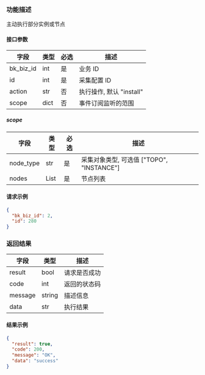 ### 功能描述

主动执行部分实例或节点


#### 接口参数

| 字段        | 类型   | 必选  | 描述                 |
| --------- | ---- | --- | ------------------ |
| bk_biz_id | int  | 是   | 业务 ID              |
| id        | int  | 是   | 采集配置 ID            |
| action    | str  | 否   | 执行操作, 默认 "install" |
| scope     | dict | 否   | 事件订阅监听的范围          |

##### scope

| 字段        | 类型   | 必选  | 描述                                 |
| --------- | ---- | --- | ---------------------------------- |
| node_type | str  | 是   | 采集对象类型, 可选值 \["TOPO", "INSTANCE"\] |
| nodes     | List | 是   | 节点列表                               |

#### 请求示例

```json
{
  "bk_biz_id": 2,
  "id": 280
}
```

### 返回结果

| 字段      | 类型     | 描述     |
| ------- | ------ | ------ |
| result  | bool   | 请求是否成功 |
| code    | int    | 返回的状态码 |
| message | string | 描述信息   |
| data    | str    | 执行结果   |

#### 结果示例

```json
{
  "result": true,
  "code": 200,
  "message": "OK",
  "data": "success"
}
```
